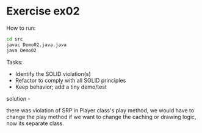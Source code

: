 # Exercise ex02

How to run:

```bash
cd src
javac Demo02.java.java
java Demo02
```

Tasks:

- Identify the SOLID violation(s)
- Refactor to comply with all SOLID principles
- Keep behavior; add a tiny demo/test

solution - 

there was violation of SRP in Player class's play method, we would have to change the play method if we want to change the caching or drawing logic, now its separate class.
